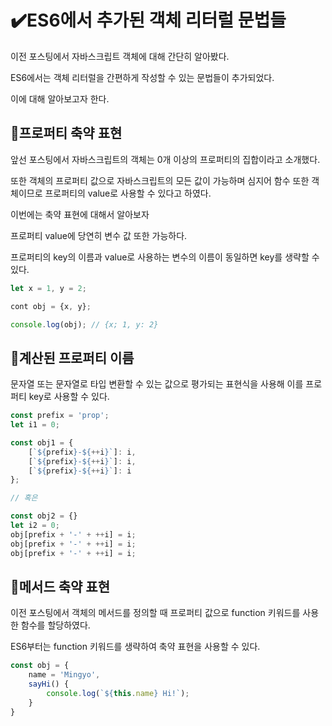# ✔️ES6에서 추가된 객체 리터럴 문법들

이전 포스팅에서 자바스크립트 객체에 대해 간단히 알아봤다.

ES6에서는 객체 리터럴을 간편하게 작성할 수 있는 문법들이 추가되었다.

이에 대해 알아보고자 한다.

## 📌프로퍼티 축약 표현

앞선 포스팅에서 자바스크립트의 객체는 0개 이상의 프로퍼티의 집합이라고 소개했다.

또한 객체의 프로퍼티 값으로 자바스크립트의 모든 값이 가능하며 심지어 함수 또한 객체이므로 프로퍼티의 value로 사용할 수 있다고 하였다.

이번에는 축약 표현에 대해서 알아보자

프로퍼티 value에 당연히 변수 값 또한 가능하다.

프로퍼티의 key의 이름과 value로 사용하는 변수의 이름이 동일하면 key를 생략할 수 있다.

```javascript
let x = 1, y = 2;

cont obj = {x, y};

console.log(obj); // {x; 1, y: 2}
```

## 📌계산된 프로퍼티 이름

문자열 또는 문자열로 타입 변환할 수 있는 값으로 평가되는 표현식을 사용해 이를 프로퍼티 key로 사용할 수 있다.

```javascript
const prefix = 'prop';
let i1 = 0;

const obj1 = {
	[`${prefix}-${++i}`]: i,
	[`${prefix}-${++i}`]: i,
	[`${prefix}-${++i}`]: i
};

// 혹은

const obj2 = {}
let i2 = 0; 
obj[prefix + '-' + ++i] = i;
obj[prefix + '-' + ++i] = i;
obj[prefix + '-' + ++i] = i;
```

## 📌메서드 축약 표현

이전 포스팅에서 객체의 메서드를 정의할 때 프로퍼티 값으로  function 키워드를 사용한 함수를 할당하였다.

ES6부터는 function 키워드를 생략하여 축약 표현을 사용할 수 있다.

```javascript
const obj = {
	name = 'Mingyo',
	sayHi() {
		console.log(`${this.name} Hi!`);
	}
}
```